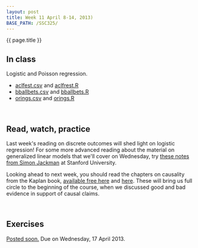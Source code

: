 ```yaml
---
layout: post
title: Week 11 April 8-14, 2013)
BASE_PATH: /SSC325/
---
```

{{ page.title }}


In class
--------
Logistic and Poisson regression.

* [aclfest.csv](http://jgscott.github.com/SSC325/data/aclfest.csv) and [aclfrest.R](http://jgscott.github.com/SSC325/r/aclfest.R)
* [bballbets.csv](http://jgscott.github.com/SSC325/data/bballbets.csv) and [bballbets.R](http://jgscott.github.com/SSC325/r/bballbets.R)
* [orings.csv](http://jgscott.github.com/SSC325/data/orings.csv) and [orings.R](http://jgscott.github.com/SSC325/r/orings.R)

<br>

Read, watch, practice
---------------------
Last week's reading on discrete outcomes will shed light on logistic regression!  For some more advanced reading about the material on generalized linear models that we'll cover on Wednesday, try [these notes from Simon Jackman](http://jackman.stanford.edu/papers/glm.pdf) at Stanford University.

Looking ahead to next week, you should read the chapters on causality from the Kaplan book, [available free here](http://www.mosaic-web.org/go/StatisticalModeling/Chapters/Chapter-17.pdf) and [here](http://www.mosaic-web.org/go/StatisticalModeling/Chapters/Chapter-18.pdf).  These will bring us full circle to the beginning of the course, when we discussed good and bad evidence in support of causal claims.

<br>

Exercises
---------
[Posted soon.](http://jgscott.github.com/SSC325/exercises/exercises10-SSC325H.zip)  Due on Wednesday, 17 April 2013.
